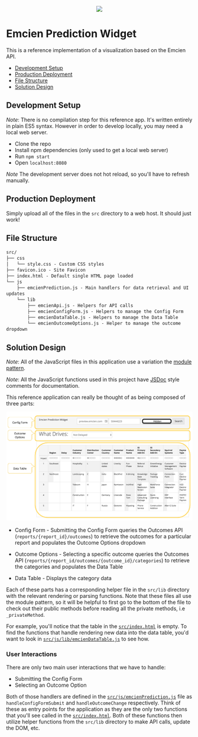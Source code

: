 <p align="center">
  <img src="http://emcien.com/wp-content/uploads/2016/02/emcien_logo2.png">
</p>

# Emcien Prediction Widget

This is a reference implementation of a visualization based on the Emcien API. 


* [Development Setup](#development-setup)
* [Production Deployment](#production-deployment)
* [File Structure](#file-structure)
* [Solution Design](#solution-design)

## Development Setup

*Note*: There is no compilation step for this reference app. It's written entirely in plain ES5 syntax. However in order to develop locally, you may need a local web server. 

* Clone the repo
* Install npm dependencies (only used to get a local web server)
* Run `npm start`
* Open `localhost:8080`

*Note* The development server does not hot reload, so you'll have to refresh manually.

## Production Deployment
Simply upload all of the files in the `src` directory to a web host. It should just work!

## File Structure 
```
src/
├── css
│   └── style.css - Custom CSS styles
├── favicon.ico - Site Favicon
├── index.html - Default single HTML page loaded
└── js
    ├── emcienPrediction.js - Main handlers for data retrieval and UI updates
    └── lib
        ├── emcienApi.js - Helpers for API calls
        ├── emcienConfigForm.js - Helpers to manage the Config Form
        ├── emcienDataTable.js - Helpers to manage the Data Table
        └── emcienOutcomeOptions.js - Helper to manage the outcome dropdown
```

## Solution Design

*Note*: All of the JavaScript files in this application use a variation the [module pattern](https://toddmotto.com/mastering-the-module-pattern/).

*Note*: All the JavaScript functions used in this project have [JSDoc](http://usejsdoc.org/) style comments for documentation. 

This reference application can really be thought of as being composed of three parts:

<p align="center">
  <img src="./screenshot.png">
</p>

* Config Form - Submitting the Config Form queries the Outcomes API (`reports/{report_id}/outcomes`) to retrieve the outcomes for a particular report and populates the Outcome Options dropdown

* Outcome Options - Selecting a specific outcome queries the Outcomes API (`reports/{report_id/outcomes/{outcome_id}/categories`) to retrieve the categories and populates the Data Table

* Data Table - Displays the category data

Each of these parts has a corresponding helper file in the `src/lib` directory with the relevant rendering or parsing functions. Note that these files all use the module pattern, so it will be helpful to first go to the bottom of the file to check out their public methods before reading all the private methods, i.e `_privateMethod`.

For example, you'll notice that the table in the [`src/index.html`](src/index.html) is empty. To find the functions that handle rendering new data into the data table, you'd want to look in [`src/js/lib/emcienDataTable.js`](src/js/lib/emcienDataTable.js) to see how.

### User Interactions

There are only two main user interactions that we have to handle:

* Submitting the Config Form
* Selecting an Outcome Option

Both of those handlers are defined in the [`src/js/emcienPrediction.js`](src/js/emcienPrediction.js) file as `handleConfigFormSubmit` and `handleOutcomeChange` respectively. Think of these as entry points for the application as they are the only two functions that you'll see called in the [`src/index.html`](src/index.html). Both of these functions then utilize helper functions from the `src/lib` directory to make API calls, update the DOM, etc. 
